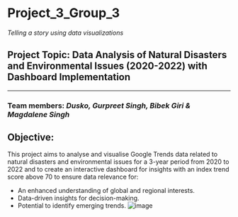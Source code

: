 # Project_3_Group_3

 *Telling a story using data visualizations*


## Project Topic:    Data Analysis of Natural Disasters and Environmental Issues (2020-2022) with Dashboard Implementation
--------------------------------------------------------------------------------------------------------------------------

### Team members:    *Dusko, Gurpreet Singh, Bibek Giri & Magdalene Singh*


## Objective:

This project aims to analyse and visualise Google Trends data related to natural disasters and environmental issues for a 3-year period from 2020 to 2022 and to create an interactive dashboard for insights with an index trend score above 70 to ensure data relevance for:
  -  An enhanced understanding of global and regional interests.
  -  Data-driven insights for decision-making.
  -  Potential to identify emerging trends.
  ![image](https://github.com/Mago281/Project_3_Group_3/assets/131424690/b4085754-23e5-4413-a86b-2d9b1c28afaa)

 
